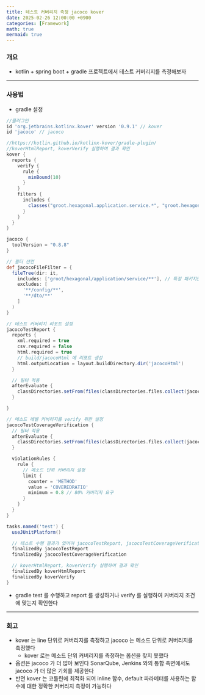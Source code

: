 ```yaml
---
title: 테스트 커버리지 측정 jacoco kover  
date: 2025-02-26 12:00:00 +0900
categories: [Framework]
math: true
mermaid: true
---
```


### 개요
- kotlin + spring boot + gradle 프로젝트에서 테스트 커버리지를 측정해보자

--- 

### 사용법 
- gradle 설정 

```groovy
//플러그인
id 'org.jetbrains.kotlinx.kover' version '0.9.1' // kover
id 'jacoco' // jacoco

//https://kotlin.github.io/kotlinx-kover/gradle-plugin/
//koverHtmlReport, koverVerify 실행하여 결과 확인
kover {
  reports {
    verify {
      rule {
        minBound(10)
      }
    }
    filters {
      includes {
        classes("groot.hexagonal.application.service.*", "groot.hexagonal.adapter.*")
      }
    }
  }
}

jacoco {
  toolVersion = "0.8.8"
}

// 필터 선언
def jacocoFileFilter = {
  fileTree(dir: it,
    includes: ['groot/hexagonal/application/service/**'], // 특정 패키지만 포함
    excludes: [
      '**/config/**',
      '**/dto/**'
    ]
  )
}

// 테스트 커버리지 리포트 설정
jacocoTestReport {
  reports {
    xml.required = true
    csv.required = false
    html.required = true
    // build/jacocoHtml 에 리포트 생성
    html.outputLocation = layout.buildDirectory.dir('jacocoHtml')
  }

  // 필터 적용
  afterEvaluate {
    classDirectories.setFrom(files(classDirectories.files.collect(jacocoFileFilter)))
  }

}

// 메소드 레벨 커버리지를 verify 위한 설정
jacocoTestCoverageVerification {
  // 필터 적용
  afterEvaluate {
    classDirectories.setFrom(files(classDirectories.files.collect(jacocoFileFilter)))
  }

  violationRules {
    rule {
      // 메소드 단위 커버리지 설정
      limit {
        counter = 'METHOD'
        value = 'COVEREDRATIO'
        minimum = 0.8 // 80% 커버리지 요구
      }
    }
  }
}

tasks.named('test') {
  useJUnitPlatform()

  // 테스트 수행 결과가 있어야 jacocoTestReport, jacocoTestCoverageVerification 실행 가능
  finalizedBy jacocoTestReport
  finalizedBy jacocoTestCoverageVerification

  // koverHtmlReport, koverVerify 실행하여 결과 확인
  finalizedBy koverHtmlReport
  finalizedBy koverVerify
}

``` 

- gradle test 를 수행하고 report 를 생성하거나 verify 를 실행하여 커버리지 조건에 맞는지 확인한다 

--- 

### 회고 
- kover 는 line 단위로 커버리지를 측정하고 jacoco 는 메소드 단위로 커버리지를 측정했다 
  - kover 로는 메소드 단위 커버리지를 측정하는 옵션을 찾지 못했다  
- 옵션은 jacoco 가 더 많아 보인다 SonarQube, Jenkins 와의 통합 측면에서도 jacoco 가 더 많은 기회를 제공한다   
- 반면 kover 는 코틀린에 최적화 되어 inline 함수, default 파라메터를 사용하는 함수에 대한 정확한 커버리지 측정이 가능하다 

